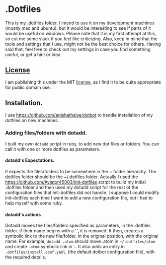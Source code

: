 # .Dotfiles
This is my .dotfiles folder. I intend to use it on my development machines (mostly mac and ubuntu), but it would be interesting to see if parts of it would be useful on windows. Please note that it is my first attempt at this, so cut me some slack if you feel like criticizing. Also, keep in mind that the tools and settings that I use, might not be the best choice for others. Having said that, feel free to check out my settings in case you find something useful, or get a hint or idea.

## [License][lic]
I am publishing this under the MIT [license][lic], as i find it to be quite appropriate for public domain use.

## Installation.
I use https://github.com/anishathalye/dotbot to handle installation of my dotfiles on new machines.

### Adding files/folders with dotadd.
I built my own ```dotadd``` script in ruby, to add new dot files or folders. You can call it with one or more dotfiles as parameters.

#### dotadd's Expectations.
It expects the files/folders to be somewhere in the ~ folder hierarchy.
The dotfiles folder should be the ~/.dotfiles folder. Actually I used the https://github.com/Aviator45003/init-dotfiles script to build my initial .dotfiles folder and then used my dotadd script for the rest of the configuration files that init-dotfiles did not handle. I suppose I could modify init-dotfiles each time I want to add a new configuration file, but I had to help myself with some ruby.

#### dotadd's actions
Dotadd moves the files/folders specified as parameters, in the .dotfiles folder. If their name begins with a '.', it is removed. It then, creates a symbolic link to the new file/folder, in the original position, with the original name. For example, ```dotadd .atom``` should move .atom in ```~/.dotfiles/atom``` and create ```.atom``` symbolic link in ```~```. It also adds an entry in ```.dotfiles/install.conf.yaml```, (the default dotbot configuration file), with the required details.

[lic]: http://mtsagias.mit-license.org/
